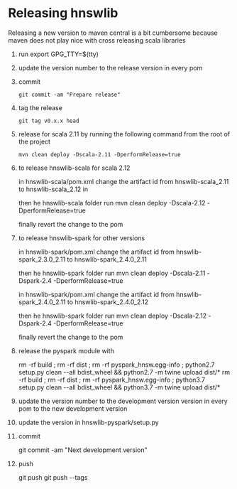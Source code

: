 Releasing hnswlib
=================

Releasing a new version to maven central is a bit cumbersome because maven does not play nice with cross releasing scala libraries

1. run export GPG_TTY=$(tty)

2. update the version number to the release version in every pom

3. commit
        
       git commit -am "Prepare release"
       
4. tag the release

       git tag v0.x.x head
        
5. release for scala 2.11 by running the following command from the root of the project 
 
       mvn clean deploy -Dscala-2.11 -DperformRelease=true
       
6. to release hnswlib-scala for scala 2.12
 
   in hnswlib-scala/pom.xml change the artifact id from hnswlib-scala_2.11 to hnswlib-scala_2.12 in
   
   then he hnswlib-scala folder run mvn clean deploy -Dscala-2.12 -DperformRelease=true
   
   finally revert the change to the pom
       
7. to release hnswlib-spark for other versions

   in hnswlib-spark/pom.xml change the artifact id from hnswlib-spark_2.3.0_2.11 to hnswlib-spark_2.4.0_2.11
   
   then he hnswlib-spark folder run mvn clean deploy -Dscala-2.11 -Dspark-2.4 -DperformRelease=true 
   
   in hnswlib-spark/pom.xml change the artifact id from hnswlib-spark_2.4.0_2.11 to hnswlib-spark_2.4.0_2.12
   
   then he hnswlib-spark folder run mvn clean deploy -Dscala-2.12 -Dspark-2.4 -DperformRelease=true

   finally revert the change to the pom
   
8. release the pyspark module with

   rm -rf build ; rm -rf dist ; rm -rf pyspark_hnsw.egg-info ; python2.7 setup.py clean --all bdist_wheel && python2.7 -m twine upload dist/*
   rm -rf build ; rm -rf dist ; rm -rf pyspark_hnsw.egg-info ; python3.7 setup.py clean --all bdist_wheel && python3.7 -m twine upload dist/*
    
8. update the version number to the development version version in every pom to the new development version

9. update the version in hnswlib-pyspark/setup.py

10. commit

       git commit -am "Next development version"
       
11. push 

       git push
       git push --tags
       
